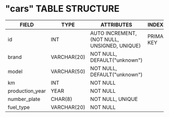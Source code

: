 <!-- # CONSEGNA
 Modellizzare la struttura di una tabella per memorizzare tutti i dati riguardanti delle auto usate messe in vendita da un concessionario -->

# "cars" TABLE STRUCTURE

| FIELD           | TYPE        | ATTRIBUTES                                   | INDEXES     |
| --------------- | ----------- | -------------------------------------------- | ----------- |
| id              | INT         | AUTO INCREMENT, (NOT NULL, UNSIGNED, UNIQUE) | PRIMARY KEY |
| brand           | VARCHAR(20) | NOT NULL, DEFAULT("unknown")                 |             |
| model           | VARCHAR(50) | NOT NULL, DEFAULT("unknown")                 |             |
| km              | INT         | NOT NULL                                     |             |
| production_year | YEAR        | NOT NULL                                     |             |
| number_plate    | CHAR(8)     | NOT NULL, UNIQUE                             |             |
| fuel_type       | VARCHAR(20) | NOT NULL                                     |             |



